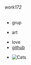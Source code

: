 ###### work172
- grup
+ art
* love
* [github](https://github.com/ "сайт")
+ ![Cats](http://itd0.mycdn.me/image?id=860648560417&t=20&plc=WEB&tkn=*g6V9gZ0MaauJJz-EEvD4Z03ltJM "cats")
